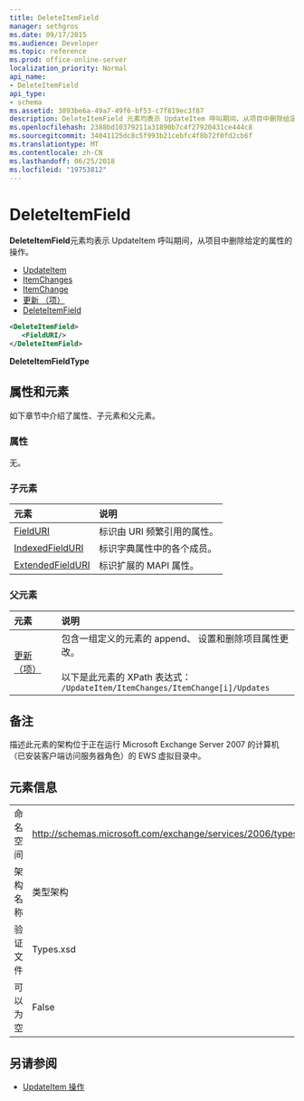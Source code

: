 ```yaml
---
title: DeleteItemField
manager: sethgros
ms.date: 09/17/2015
ms.audience: Developer
ms.topic: reference
ms.prod: office-online-server
localization_priority: Normal
api_name:
- DeleteItemField
api_type:
- schema
ms.assetid: 3893be6a-49a7-49f6-bf53-c7f819ec3f87
description: DeleteItemField 元素均表示 UpdateItem 呼叫期间，从项目中删除给定的属性的操作。
ms.openlocfilehash: 2388bd10379211a31890b7c4f27920431ce444c8
ms.sourcegitcommit: 34041125dc8c5f993b21cebfc4f8b72f0fd2cb6f
ms.translationtype: MT
ms.contentlocale: zh-CN
ms.lasthandoff: 06/25/2018
ms.locfileid: "19753812"
---
```

# <a name="deleteitemfield"></a>DeleteItemField

**DeleteItemField**元素均表示 UpdateItem 呼叫期间，从项目中删除给定的属性的操作。 
 
- [UpdateItem](updateitem.md)  
- [ItemChanges](itemchanges.md) 
- [ItemChange](itemchange.md) 
- [更新 （项）](updates-item.md) 
- [DeleteItemField](deleteitemfield.md)
  
```xml
<DeleteItemField>
   <FieldURI/>
</DeleteItemField>
```

 **DeleteItemFieldType**
## <a name="attributes-and-elements"></a>属性和元素

如下章节中介绍了属性、子元素和父元素。
  
### <a name="attributes"></a>属性

无。
  
### <a name="child-elements"></a>子元素

|**元素**|**说明**|
|:-----|:-----|
|[FieldURI](fielduri.md) <br/> |标识由 URI 频繁引用的属性。  <br/> |
|[IndexedFieldURI](indexedfielduri.md) <br/> |标识字典属性中的各个成员。  <br/> |
|[ExtendedFieldURI](extendedfielduri.md) <br/> |标识扩展的 MAPI 属性。  <br/> |
   
### <a name="parent-elements"></a>父元素

|**元素**|**说明**|
|:-----|:-----|
|[更新 （项）](updates-item.md) <br/> |包含一组定义的元素的 append、 设置和删除项目属性更改。  <br/><br/>以下是此元素的 XPath 表达式：<br/>`/UpdateItem/ItemChanges/ItemChange[i]/Updates` <br/> |
   
## <a name="remarks"></a>备注

描述此元素的架构位于正在运行 Microsoft Exchange Server 2007 的计算机（已安装客户端访问服务器角色）的 EWS 虚拟目录中。
  
## <a name="element-information"></a>元素信息

|||
|:-----|:-----|
|命名空间  <br/> |http://schemas.microsoft.com/exchange/services/2006/types  <br/> |
|架构名称  <br/> |类型架构  <br/> |
|验证文件  <br/> |Types.xsd  <br/> |
|可以为空  <br/> |False  <br/> |
   
## <a name="see-also"></a>另请参阅

- [UpdateItem 操作](updateitem-operation.md)


